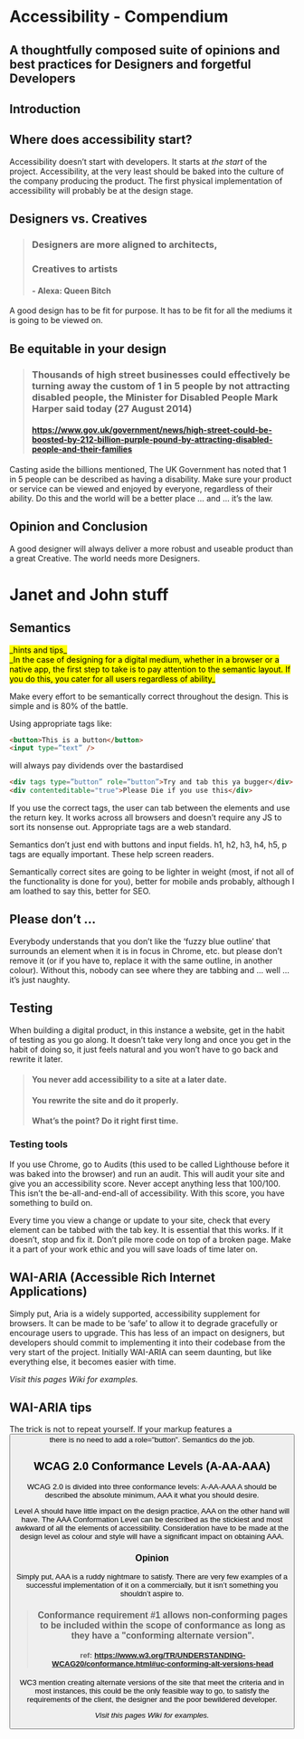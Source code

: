 # Accessibility - Compendium
## A thoughtfully composed suite of opinions and best practices for Designers and forgetful Developers

## Introduction

## Where does accessibility start?
Accessibility doesn’t start with developers. It starts at _the start_ of the project. 
Accessibility, at the very least should be baked into the culture of the company producing the product.
The first physical implementation of accessibility will probably be at the design stage.

## Designers vs. Creatives

> ### Designers are more aligned to architects,
> ### Creatives to artists
> #### - Alexa: Queen Bitch

A good design has to be fit for purpose. It has to be fit for all the mediums it is going to be viewed on.

## Be equitable in your design

> ### Thousands of high street businesses could effectively be turning away the custom of 1 in 5 people by not attracting disabled people, the Minister for Disabled People Mark Harper said today (27 August 2014)
> #### https://www.gov.uk/government/news/high-street-could-be-boosted-by-212-billion-purple-pound-by-attracting-disabled-people-and-their-families

Casting aside the billions mentioned, The UK Government has noted that 1 in 5 people can be described as having a disability.
Make sure your product or service can be viewed and enjoyed by everyone, regardless of their ability.
Do this and the world will be a better place … and … it’s the law.

## Opinion and Conclusion
A good designer will always deliver a more robust and useable product than a great Creative.
The world needs more Designers.

# Janet and John stuff

## Semantics
<mark>
_hints and tips_ <br />
_In the case of designing for a digital medium, whether in a browser or a native app, the first step to take is to pay attention to the semantic layout. If you do this, you cater for all users regardless of ability_
</mark>

Make every effort to be semantically correct throughout the design. 
This is simple and is 80% of the battle.

Using appropriate tags like:
```html
<button>This is a button</button>
<input type=”text” />
```
will always pay dividends over the bastardised 
```html
<div tags type=”button” role=”button”>Try and tab this ya bugger</div>
<div contenteditable="true">Please Die if you use this</div>
```
If you use the correct tags, the user can tab between the elements and use the return key. 
It works across all browsers and doesn’t require any JS to sort its nonsense out. 
Appropriate tags are a web standard.

Semantics don’t just end with buttons and input fields.
h1, h2, h3, h4, h5, p tags are equally important.
These help screen readers.

Semantically correct sites are going to be lighter in weight (most, if not all of the functionality is done for you), better for mobile ands probably, although I am loathed to say this, better for SEO.

## Please don’t …
Everybody understands that you don’t like the ‘fuzzy blue outline’ that surrounds an element when it is in focus in Chrome, etc. but please don’t remove it (or if you have to, replace it with the same outline, in another colour). 
Without this, nobody can see where they are tabbing and … well … it’s just naughty.

## Testing

When building a digital product, in this instance a website, get in the habit of testing as you go along. It doesn’t take very long and once you get in the habit of doing so, it just feels natural and you won’t have to go back and rewrite it later.

> #### You never add accessibility to a site at a later date.
> #### You rewrite the site and do it properly.
> #### What’s the point? Do it right first time.

### Testing tools
If you use Chrome, go to Audits (this used to be called Lighthouse before it was baked into the browser) and run an audit. 
This will audit your site and give you an accessibility score.
Never accept anything less that 100/100. 
This isn’t the be-all-and-end-all of accessibility. With this score, you have something to build on.

Every time you view a change or update to your site, check that every element can be tabbed with the tab key. It is essential that this works. If it doesn’t, stop and fix it. Don’t pile more code on top of a broken page.
Make it a part of your work ethic and you will save loads of time later on.


## WAI-ARIA (Accessible Rich Internet Applications)
Simply put, Aria is a widely supported, accessibility supplement for browsers. It can be made to be ‘safe’ to allow it to degrade gracefully or encourage users to upgrade.
This has less of an impact on designers, but developers should commit to implementing it into their codebase from the very start of the project. 
Initially WAI-ARIA can seem daunting, but like everything else, it becomes easier with time.

_Visit this pages Wiki for examples._

## WAI-ARIA tips 
The trick is not to repeat yourself. If your markup features a <button> there is no need to add a role=”button”.  Semantics do the job.

## WCAG 2.0 Conformance Levels (A-AA-AAA)

WCAG 2.0 is divided into three conformance levels: A-AA-AAA
A should be described the absolute minimum, AAA it what you should desire.

Level A should have little impact on the design practice, AAA on the other hand will have.
The AAA Conformation Level can be described as the stickiest and most awkward of all the elements of accessibility. Consideration have to be made at the design level as colour and style will have a significant impact on obtaining AAA.

### Opinion
Simply put, AAA is a ruddy nightmare to satisfy. 
There are very few examples of a successful implementation of it on a commercially, but it isn’t something you shouldn’t aspire to.

> ### Conformance requirement #1 allows non-conforming pages to be included within the scope of conformance as long as they have a "conforming alternate version".
> #### ref: https://www.w3.org/TR/UNDERSTANDING-WCAG20/conformance.html#uc-conforming-alt-versions-head

WC3 mention creating alternate versions of the site that meet the criteria and in most instances, this could be the only feasible way to go, to satisfy the requirements of the client, the designer and the poor bewildered developer.

_Visit this pages Wiki for examples._



